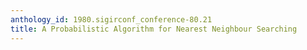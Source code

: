 ```yaml
---
anthology_id: 1980.sigirconf_conference-80.21
title: A Probabilistic Algorithm for Nearest Neighbour Searching
---
```

